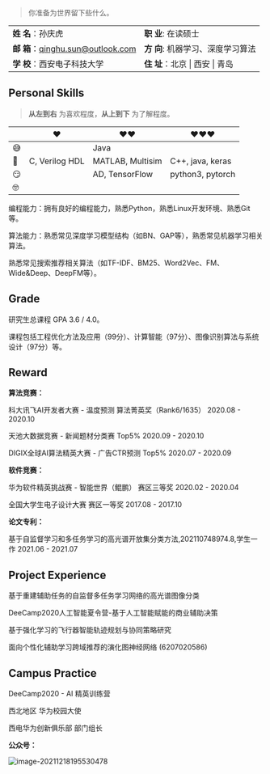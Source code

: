 > 你准备为世界留下些什么。

|                                     |                                      |
| ----------------------------------- | ------------------------------------ |
| **姓  名**：孙庆虎                  | **职   业**:  在读硕士               |
| **邮   箱**：qinghu.sun@outlook.com | **方   向**:  机器学习、深度学习算法 |
| **学  校**：西安电子科技大学        | **住   址**：北京 \| 西安  \| 青岛   |

<!--<a href="../resume/孙庆虎个人简历.pdf" target="_blank">孙庆虎个人简历</a>-->

## Personal Skills

> __从左到右__ 为喜欢程度，__从上到下__ 为了解程度。

|      | ❤️              | ❤️❤️               | ❤️❤️❤️              |
| ---- | -------------- | ---------------- | ---------------- |
| 😅    |                | Java             |                  |
| 🧐    | C, Verilog HDL | MATLAB, Multisim | C++, java, keras |
| 😏    |                | AD, TensorFlow   | python3, pytorch |
| 🤓    |                |                  |                  |

编程能力：拥有良好的编程能力，熟悉Python，熟悉Linux开发环境、熟悉Git等。

算法能力：熟悉常见深度学习模型结构（如BN、GAP等），熟悉常见机器学习相关算法。

​          		熟悉常见搜索推荐相关算法（如TF-IDF、BM25、Word2Vec、FM、Wide&Deep、DeepFM等）。

## Grade

研究生总课程 GPA 3.6 / 4.0。

课程包括工程优化方法及应用（99分）、计算智能（97分）、图像识别算法与系统设计（97分）等。

## Reward

**算法竞赛：**

科大讯飞AI开发者大赛 - 温度预测            		算法菁英奖（Rank6/1635）              2020.08 - 2020.10

天池大数据竞赛 - 新闻题材分类赛                	Top5%                              				 2020.09 - 2020.10

DIGIX全球AI算法精英大赛 - 广告CTR预测    	Top5%                              				 2020.07 - 2020.09

**软件竞赛：**

华为软件精英挑战赛 - 智能世界（鲲鹏）      	赛区三等奖                           			 2020.02 - 2020.04	

全国大学生电子设计大赛                   				赛区一等奖                           			 2017.08 - 2017.10

**论文专利：**

基于自监督学习和多任务学习的高光谱开放集分类方法,202110748974.8,学生一作   2021.06 - 2021.07

## Project Experience

基于重建辅助任务的自监督多任务学习网络的高光谱图像分类

DeeCamp2020人工智能夏令营-基于人工智能赋能的商业辅助决策

基于强化学习的飞行器智能轨迹规划与协同策略研究

面向个性化辅助学习跨域推荐的演化图神经网络 (6207020586)

## Campus Practice

DeeCamp2020 - AI 精英训练营

西北地区 华为校园大使

西电华为创新俱乐部 部门组长



**公众号：**

![image-20211218195530478](/Users/king/Library/Application%20Support/typora-user-images/image-20211218195530478.png)

